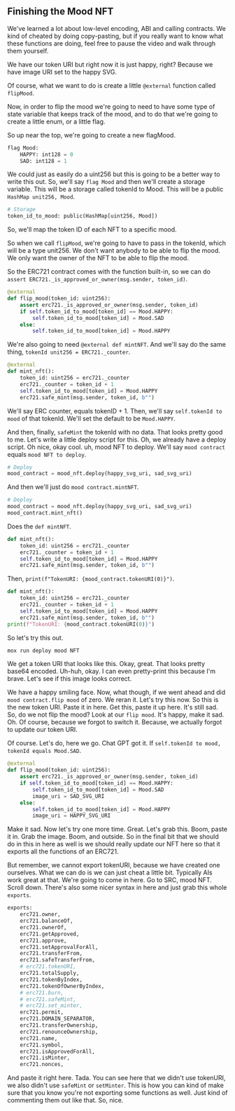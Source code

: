 ## Finishing the Mood NFT

We've learned a lot about low-level encoding, ABI and calling contracts.  We kind of cheated by doing copy-pasting, but if you really want to know what these functions are doing, feel free to pause the video and walk through them yourself. 

We have our token URI but right now it is just happy, right? Because we have image URI set to the happy SVG. 

Of course, what we want to do is create a little `@external` function called `flipMood`. 

Now, in order to flip the mood we're going to need to have some type of state variable that keeps track of the mood, and to do that we're going to create a little enum, or a little flag. 

So up near the top, we're going to create a new flagMood.

```python
flag Mood:
    HAPPY: int128 = 0
    SAD: int128 = 1
```

We could just as easily do a uint256 but this is going to be a better way to write this out. So, we'll say `flag Mood` and then we'll create a storage variable. This will be a storage called tokenId to Mood. This will be a public `HashMap unit256, Mood`.

```python
# Storage
token_id_to_mood: public(HashMap[uint256, Mood])
```

So, we'll map the token ID of each NFT to a specific mood. 

So when we call `flipMood`, we're going to have to pass in the tokenId, which will be a type unit256. We don't want anybody to be able to flip the mood. We only want the owner of the NFT to be able to flip the mood. 

So the ERC721 contract comes with the function built-in, so we can do `assert ERC721._is_approved_or_owner(msg.sender, token_id)`.

```python
@external
def flip_mood(token_id: uint256):
    assert erc721._is_approved_or_owner(msg.sender, token_id)
    if self.token_id_to_mood[token_id] == Mood.HAPPY:
        self.token_id_to_mood[token_id] = Mood.SAD
    else:
        self.token_id_to_mood[token_id] = Mood.HAPPY
```

We're also going to need `@external def mintNFT`. And we'll say do the same thing, `tokenId unit256 = ERC721._counter`. 

```python
@external
def mint_nft():
    token_id: uint256 = erc721._counter
    erc721._counter = token_id + 1
    self.token_id_to_mood[token_id] = Mood.HAPPY
    erc721.safe_mint(msg.sender, token_id, b"")
```

We'll say ERC counter, equals tokenID + 1. Then, we'll say `self.tokenId to mood` of that tokenId. We'll set the default to be `Mood.HAPPY`. 

And then, finally, `safeMint` the tokenId with no data. That looks pretty good to me. Let's write a little deploy script for this. Oh, we already have a deploy script. Oh nice, okay cool. uh, mood NFT to deploy. We'll say `mood contract` equals `mood NFT to deploy`. 

```python
# Deploy
mood_contract = mood_nft.deploy(happy_svg_uri, sad_svg_uri)
```

And then we'll just do `mood contract.mintNFT`.

```python
# Deploy
mood_contract = mood_nft.deploy(happy_svg_uri, sad_svg_uri)
mood_contract.mint_nft()
```

Does the `def mintNFT`.

```python
def mint_nft():
    token_id: uint256 = erc721._counter
    erc721._counter = token_id + 1
    self.token_id_to_mood[token_id] = Mood.HAPPY
    erc721.safe_mint(msg.sender, token_id, b"")
```

Then, `print(f"TokenURI: {mood_contract.tokenURI(0)}")`.

```python
def mint_nft():
    token_id: uint256 = erc721._counter
    erc721._counter = token_id + 1
    self.token_id_to_mood[token_id] = Mood.HAPPY
    erc721.safe_mint(msg.sender, token_id, b"")
print(f"TokenURI: {mood_contract.tokenURI(0)}")
```

So let's try this out. 

```bash
mox run deploy mood NFT
```

We get a token URI that looks like this. Okay, great. That looks pretty base64 encoded. Uh-huh, okay. I can even pretty-print this because I'm brave. Let's see if this image looks correct. 

We have a happy smiling face. Now, what though, if we went ahead and did `mood contract.flip mood` of zero. We reran it. Let's try this now. So this is the new token URI. Paste it in here. Get this, paste it up here. It's still sad. So, do we not flip the mood? Look at our `flip mood`. It's happy, make it sad. Oh. Of course, because we forgot to switch it. Because, we actually forgot to update our token URI. 

Of course.  Let's do, here we go. Chat GPT got it. If `self.tokenId to mood, tokenId equals Mood.SAD`. 

```python
@external
def flip_mood(token_id: uint256):
    assert erc721._is_approved_or_owner(msg.sender, token_id)
    if self.token_id_to_mood[token_id] == Mood.HAPPY:
        self.token_id_to_mood[token_id] = Mood.SAD
        image_uri = SAD_SVG_URI
    else:
        self.token_id_to_mood[token_id] = Mood.HAPPY
        image_uri = HAPPY_SVG_URI
```

Make it sad. Now let's try one more time. Great. Let's grab this. Boom, paste it in. Grab the image. Boom, and outside. So in the final bit that we should do in this in here as well is we should really update our NFT here so that it exports all the functions of an ERC721.

But remember, we cannot export tokenURI, because we have created one ourselves. What we can do is we can just cheat a little bit. Typically AIs work great at that.  We're going to come in here. Go to SRC, mood NFT. Scroll down. There's also some nicer syntax in here and just grab this whole `exports`. 

```python
exports:
    erc721.owner,
    erc721.balanceOf,
    erc721.ownerOf,
    erc721.getApproved,
    erc721.approve,
    erc721.setApprovalForAll,
    erc721.transferFrom,
    erc721.safeTransferFrom,
    # erc721.tokenURI,
    erc721.totalSupply,
    erc721.tokenByIndex,
    erc721.tokenOfOwnerByIndex,
    # erc721.burn,
    # erc721.safeMint,
    # erc721.set_minter,
    erc721.permit,
    erc721.DOMAIN_SEPARATOR,
    erc721.transferOwnership,
    erc721.renounceOwnership,
    erc721.name,
    erc721.symbol,
    erc721.isApprovedForAll,
    erc721.isMinter,
    erc721.nonces,
```

And paste it right here. Tada. You can see here that we didn't use tokenURI, we also didn't use `safeMint` or `setMinter`. This is how you can kind of make sure that you know you're not exporting some functions as well. Just kind of commenting them out like that. So, nice. 
